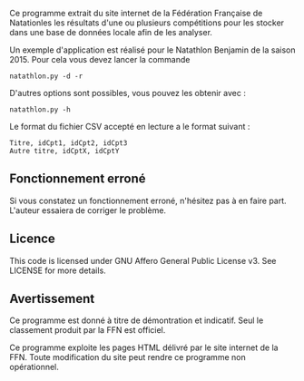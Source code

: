 Ce programme extrait du site internet de la Fédération Française de Natationles les résultats d'une ou plusieurs compétitions pour les stocker dans une base de données locale afin de les analyser.

Un exemple d'application est réalisé pour le Natathlon Benjamin de la saison 2015. Pour cela vous devez lancer la commande

    natathlon.py -d -r

D'autres options sont possibles, vous pouvez les obtenir avec :

    natathlon.py -h

Le format du fichier CSV accepté en lecture a le format suivant :

    Titre, idCpt1, idCpt2, idCpt3
    Autre titre, idCptX, idCptY

Fonctionnement erroné
---------------------

Si vous constatez un fonctionnement erroné, n'hésitez pas à en faire part. L'auteur essaiera de corriger le problème.

Licence
-------

This code is licensed under GNU Affero General Public License v3. See LICENSE for more details.

Avertissement
-------------

Ce programme est donné à titre de démontration et indicatif. Seul le classement produit par la FFN est officiel.

Ce programme exploite les pages HTML délivré par le site internet de la FFN. Toute modification du site peut rendre ce programme non opérationnel.
